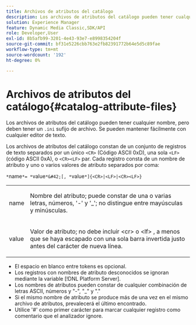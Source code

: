 ```yaml
---
title: Archivos de atributos del catálogo
description: Los archivos de atributos del catálogo pueden tener cualquier nombre, pero deben tener un sufijo de archivo .ini. Se pueden mantener fácilmente con cualquier editor de texto.
solution: Experience Manager
feature: Dynamic Media Classic,SDK/API
role: Developer,User
exl-id: 8b5afb99-3201-4e43-93e7-e8998354204f
source-git-commit: bf31e5226cbb763e2fb82391772b64e5d5c89fae
workflow-type: tm+mt
source-wordcount: '192'
ht-degree: 0%

---
```


# Archivos de atributos del catálogo{#catalog-attribute-files}

Los archivos de atributos del catálogo pueden tener cualquier nombre, pero deben tener un `.ini` sufijo de archivo. Se pueden mantener fácilmente con cualquier editor de texto.

Los archivos de atributos del catálogo constan de un conjunto de registros de texto separados por un único `<CR>` (Código ASCII 0xD), una sola `<LF>` (código ASCII 0xA), o `<CR><LF>` par. Cada registro consta de un nombre de atributo y uno o varios valores de atributo separados por coma:

`*`name`*= *`value`*&#42;[, *`value`*]{<CR>|<LF>|<CR><LF>}`

<table id="simpletable_8454AD549FDA421BA1469CDA44132773"> 
 <tr class="strow"> 
  <td class="stentry"> <p> <span class="codeph"> <span class="varname"> name </span> </span> </p> </td> 
  <td class="stentry"> <p>Nombre del atributo; puede constar de una o varias letras, números, '-' y '_'; no distingue entre mayúsculas y minúsculas. </p> </td> 
 </tr> 
 <tr class="strow"> 
  <td class="stentry"> <p> <span class="codeph"> <span class="varname"> value </span> </span> </p> </td> 
  <td class="stentry"> <p>Valor de atributo; no debe incluir <span class="codeph"> &lt;cr&gt; </span>o <span class="codeph"> &lt;lf&gt; </span> , a menos que se haya escapado con una sola barra invertida justo antes del carácter de nueva línea. </p> </td> 
 </tr> 
</table>

* El espacio en blanco entre tokens es opcional.
* Los registros con nombres de atributo desconocidos se ignoran mediante la variable [!DNL Platform Server].
* Los nombres de atributos pueden constar de cualquier combinación de letras ASCII, números y &quot;-&quot;, &quot;_&quot; y &quot;.&quot;
* Si el mismo nombre de atributo se produce más de una vez en el mismo archivo de atributos, prevalecerá el último encontrado.
* Utilice &#39;#&#39; como primer carácter para marcar cualquier registro como comentario que el analizador ignore.
